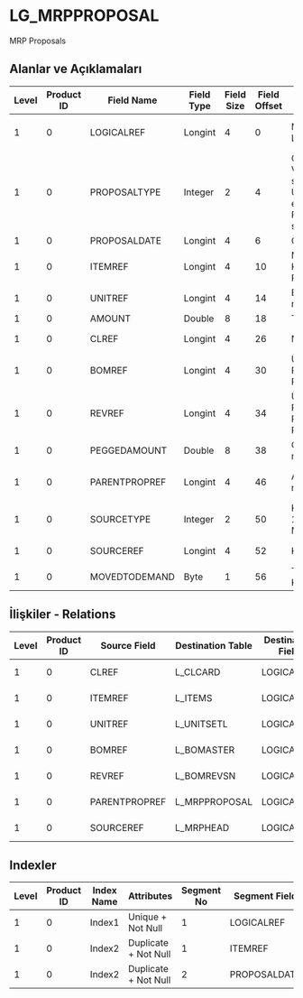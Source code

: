 # LG_MRPPROPOSAL

MRP Proposals

## Alanlar ve Açıklamaları

| Level | Product ID | Field Name | Field Type | Field Size | Field Offset | Türkçe Açıklama | Expression |
| ----- | ---------- | ---------- | ---------- | ---------- | ------------ | --------------- | ---------- |
| 1 | 0 | LOGICALREF | Longint | 4 | 0 | MRP Önerisi Log. Ref. | MRP Proposal Logical Reference |
| 1 | 0 | PROPOSALTYPE | Integer | 2 | 4 | Öneri türü ;0 Verilen sipariş;1 Üretim emri;2 Fason siparişi | Proposal Type ;0 Purchase Order;1 Production Order;2 Subcontracting Order |
| 1 | 0 | PROPOSALDATE | Longint | 4 | 6 | Öneri tarihi | Proposal Date |
| 1 | 0 | ITEMREF | Longint | 4 | 10 | Malzeme Kartı Referansı | Item Card Reference |
| 1 | 0 | UNITREF | Longint | 4 | 14 | Birim referansı | Unit Reference |
| 1 | 0 | AMOUNT | Double | 8 | 18 | Tutar | Amount |
| 1 | 0 | CLREF | Longint | 4 | 26 | Müşteri Ref. | Client Reference |
| 1 | 0 | BOMREF | Longint | 4 | 30 | Ürün Reçetesi Referansı | Bill Of Material Reference |
| 1 | 0 | REVREF | Longint | 4 | 34 | Ürün Reçetesi Revizyonu Referansı | Bill Of Material Revision Reference |
| 1 | 0 | PEGGEDAMOUNT | Double | 8 | 38 | Gerçekleşen miktar | Realized Amount |
| 1 | 0 | PARENTPROPREF | Longint | 4 | 46 | Ana Öneri ref. | Parent Proposal Reference |
| 1 | 0 | SOURCETYPE | Integer | 2 | 50 | Kaynak türü; 1 MPS; 2 MRP | Source Type ;1 MPS;2 MRP |
| 1 | 0 | SOURCEREF | Longint | 4 | 52 | Kaynak ref. | Source Reference |
| 1 | 0 | MOVEDTODEMAND | Byte | 1 | 56 | Talep Kısmına | Move To Demand |

## İlişkiler - Relations

| Level | Product ID | Source Field | Destination Table | Destination Field | Relation Type | Extra Condition |
| ----- | ---------- | ------------ | ---------------- | ---------------- | ------------- | --------------- |
| 1 | 0 | CLREF | L_CLCARD | LOGICALREF | one-to-one |  |
| 1 | 0 | ITEMREF | L_ITEMS | LOGICALREF | one-to-one |  |
| 1 | 0 | UNITREF | L_UNITSETL | LOGICALREF | one-to-one |  |
| 1 | 0 | BOMREF | L_BOMASTER | LOGICALREF | one-to-one |  |
| 1 | 0 | REVREF | L_BOMREVSN | LOGICALREF | one-to-one |  |
| 1 | 0 | PARENTPROPREF | L_MRPPROPOSAL | LOGICALREF | one-to-one |  |
| 1 | 0 | SOURCEREF | L_MRPHEAD | LOGICALREF | one-to-one |  |

## Indexler

| Level | Product ID | Index Name | Attributes | Segment No | Segment Field | Sense |
| ----- | ---------- | ---------- | ---------- | ---------- | ------------- | ----- |
| 1 | 0 | Index1 | Unique + Not Null | 1 | LOGICALREF | Ascending |
| 1 | 0 | Index2 | Duplicate + Not Null | 1 | ITEMREF | Ascending |
| 1 | 0 | Index2 | Duplicate + Not Null | 2 | PROPOSALDATE | Ascending |
